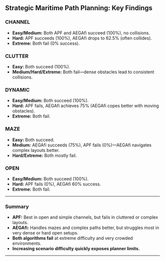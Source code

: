 ## Strategic Maritime Path Planning: Key Findings

### CHANNEL
- **Easy/Medium:** Both APF and AEGAfi succeed (100%), no collisions.
- **Hard:** APF succeeds (100%), AEGAfi drops to 62.5% (often collides).
- **Extreme:** Both fail (0% success).

### CLUTTER
- **Easy:** Both succeed (100%).
- **Medium/Hard/Extreme:** Both fail—dense obstacles lead to consistent collisions.

### DYNAMIC
- **Easy/Medium:** Both succeed (100%).
- **Hard:** APF fails, AEGAfi achieves 75% (AEGAfi copes better with moving obstacles).
- **Extreme:** Both fail.

### MAZE
- **Easy:** Both succeed.
- **Medium:** AEGAfi succeeds (75%), APF fails (0%)—AEGAfi navigates complex layouts better.
- **Hard/Extreme:** Both mostly fail.

### OPEN
- **Easy/Medium:** Both succeed (100%).
- **Hard:** APF fails (0%), AEGAfi 60% success.
- **Extreme:** Both fail.

***

### Summary

- **APF:** Best in open and simple channels, but fails in cluttered or complex layouts.
- **AEGAfi:** Handles mazes and complex paths better, but struggles most in very dense or hard open setups.
- **Both algorithms fail** at extreme difficulty and very crowded environments.
- **Increasing scenario difficulty quickly exposes planner limits.**

---